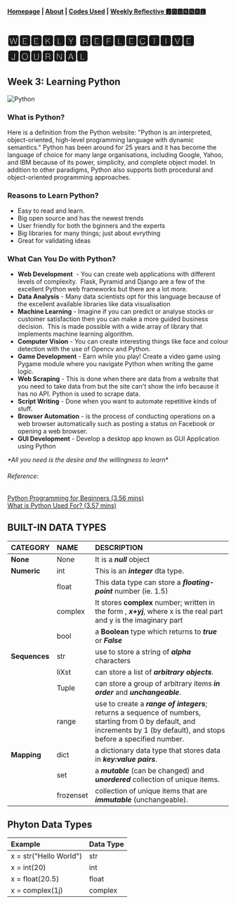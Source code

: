 #### [Homepage](https://jolly20220861.github.io/)   |  [About](https://jolly20220861.github.io/about) | [Codes Used](https://jolly20220861.github.io/Codes) | [Weekly Reflective 🅹🅾🆄🆁🅽🅰🅻](https://jolly20220861.github.io/journals)

# 🆆🅴🅴🅺🅻🆈 🆁🅴🅵🅻🅴🅲🆃🅸🆅🅴 🅹🅾🆄🆁🅽🅰🅻

## Week 3: Learning Python
![Python](https://user-images.githubusercontent.com/110364984/184584200-b4419d95-5331-4654-89d5-cacacde941f8.jpg)

### What is Python?
Here is a definition from the Python website:
"Python is an interpreted, object-oriented, high-level programming language with dynamic semantics."
Python has been around for 25 years and it has become the language of choice for many large organisations, including Google, Yahoo, and IBM because of its power, simplicity, and complete object model. In addition to other paradigms, Python also supports both procedural and object-oriented programming approaches.

### Reasons to Learn Python?
* Easy to read and learn.
* Big open source and has the newest trends
* User friendly for both the bginners and the experts
* Big libraries for many things; just about evrything
* Great for validating ideas

### What Can You Do with Python?

* **Web Development**  - You can create web applications with different levels of complexity.  Flask, Pyramid and Django are a few of the excellent Python web frameworks but there are a lot more.
* **Data Analysis** - Many data scientists opt for this language because of the excellent available libraries like data visualisation
* **Machine Learning** - Imagine if you can predict or analyse stocks or customer satisfaction then you can make a more guided business decision.  This is made possible with a wide array of library that implements machine learning algorithm.
* **Computer Vision** - You can create interesting things like face and colour detection with the use of Opencv and Python.
* **Game Development** - Earn while you play! Create a video game using Pygame module where you navigate Python when writing the game logic.
* **Web Scraping** - This is done when there are data from a website that you need to take data from but the site can't show the info because it has no API. Python is used to scrape data.
* **Script Writing** - Done when you want to automate repetitive kinds of stuff.
* **Browser Automation** - is the process of conducting operations on a web browser automatically such as posting a status on Facebook or opening a web browser.
* **GUI Development** - Develop a desktop app known as GUI Application using Python

_*All you need is the desire and the willingness to learn_*


###### Reference:
[Python Programming for Beginners (3.56 mins)](https://youtu.be/hxGB7LU4i1I)
<br>
[What is Python Used For? (3.57 mins)](https://youtu.be/-67hh86N42Q)


## BUILT-IN DATA TYPES

|**CATEGORY**    | **NAME**       |**DESCRIPTION**|
|---             |:---            |:---           |
|**None**        | None           | It is a **_null_** object|
|**Numeric**     | int            | This is an **_integer_** dta type.|
|                | float          | This data type can store a **_floating-point_** number (ie. 1.5)|
|                | complex        | It stores **complex** number; written in the form , **_x+yj_**, where x is the real part and y is the imaginary part|
|                | bool           | a **Boolean** type which returns to **_true_** or **_False_**
|**Sequences**   | str            | use to store a string of **_alpha_** characters
|                | liXst          | can store a list of **_arbitrary objects_**.|
|                | Tuple          | can store a group of arbitrary items **_in order_** and **_unchangeable_**.
|                | range          | use to create a **_range of integers_**; returns a sequence of numbers, starting from 0 by default, and increments by 1 (by default), and stops before a specified number.|
|**Mapping**     | dict           | a dictionary data type that stores data in **_key:value pairs_**.|
|                | set            | a **_mutable_** (can be changed) and **_unordered_** collection of unique items.|
|                | frozenset      | collection of unique items that are **_immutable_** (unchangeable).


## Phyton Data Types

|**Example**     |**Data Type**|
|:---            |:------------|
|x = str("Hello World")|str|
|x = int(20)|int|
|x = float(20.5)|float|
|x = complex(1j)|complex|
